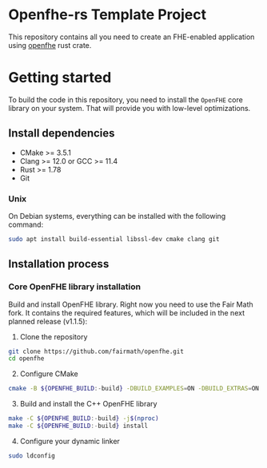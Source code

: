 # Openfhe-rs Template Project

This repository contains all you need to create an FHE-enabled application using [openfhe](https://crates.io/crates/openfhe) rust crate.

# Getting started

To build the code in this repository, you need to install the `OpenFHE` core library on your system. That will provide you with low-level optimizations.

## Install dependencies
    
* CMake >= 3.5.1
* Clang >= 12.0 or GCC >= 11.4
* Rust >= 1.78
* Git

### Unix

On Debian systems, everything can be installed with the following command:

```bash
sudo apt install build-essential libssl-dev cmake clang git
```

## Installation process

### Core OpenFHE library installation

Build and install OpenFHE library. Right now you need to use the Fair Math fork. It contains the required features, which will be included in the next planned release (v1.1.5):

1. Clone the repository

```bash
git clone https://github.com/fairmath/openfhe.git
cd openfhe
```

2. Configure CMake

```bash
cmake -B ${OPENFHE_BUILD:-build} -DBUILD_EXAMPLES=ON -DBUILD_EXTRAS=ON -DBUILD_SHARED=ON .       
```

3. Build and install the C++ OpenFHE library

```bash
make -C ${OPENFHE_BUILD:-build} -j$(nproc)
make -C ${OPENFHE_BUILD:-build} install
```

4. Configure your dynamic linker

```bash
sudo ldconfig
```
